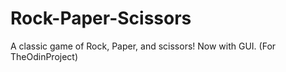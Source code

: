 # Rock-Paper-Scissors
A classic game of Rock, Paper, and scissors! Now with GUI.
(For TheOdinProject)
